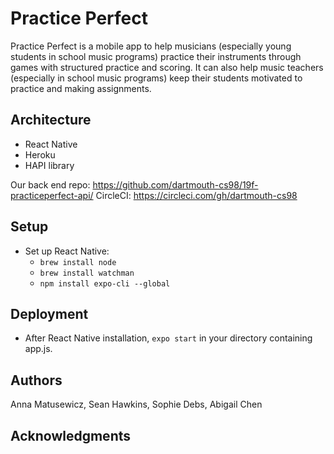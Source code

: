 # Practice Perfect

Practice Perfect is a mobile app to help musicians (especially young students in school music programs) practice their instruments through games with structured practice and scoring. It can also help music teachers (especially in school music programs) keep their students motivated to practice and making assignments.



## Architecture

* React Native
* Heroku
* HAPI library

Our back end repo: https://github.com/dartmouth-cs98/19f-practiceperfect-api/
CircleCI: https://circleci.com/gh/dartmouth-cs98



## Setup

* Set up React Native:
    * `brew install node`
    * `brew install watchman`
    * `npm install expo-cli --global`



## Deployment

* After React Native installation, `expo start` in your directory containing app.js.



## Authors

Anna Matusewicz, Sean Hawkins, Sophie Debs, Abigail Chen



## Acknowledgments
